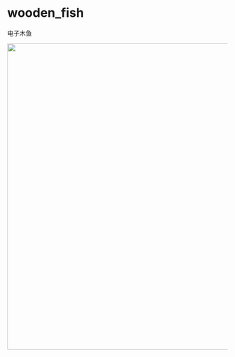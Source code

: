 # wooden_fish
电子木鱼

<img src="https://user-images.githubusercontent.com/118867703/216542708-93d7bf52-6dec-4e0e-9b5b-2c7cc7d96857.png" width="700px">

